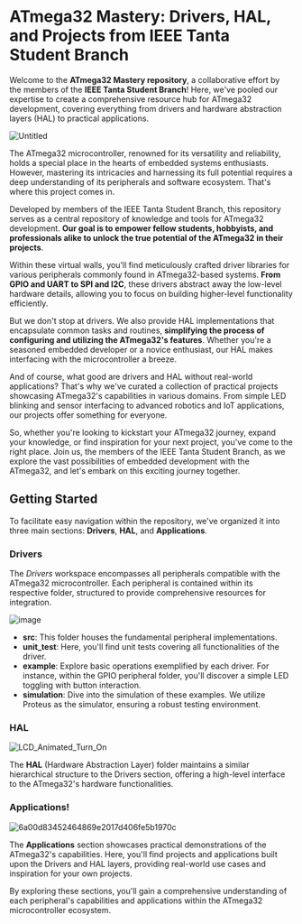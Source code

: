 # ATmega32 Mastery: Drivers, HAL, and Projects from IEEE Tanta Student Branch

Welcome to the **ATmega32 Mastery repository**, a collaborative effort by the members of the **IEEE Tanta Student Branch**! Here, we've pooled our expertise to create a comprehensive resource hub for ATmega32 development, covering everything from drivers and hardware abstraction layers (HAL) to practical applications.

![Untitled](https://github.com/mohamed-belall/Embedded-System-IEEE-TSB/assets/100305214/2e21eb63-ce12-4dd5-948c-cc5b1d442d07)

The ATmega32 microcontroller, renowned for its versatility and reliability, holds a special place in the hearts of embedded systems enthusiasts. However, mastering its intricacies and harnessing its full potential requires a deep understanding of its peripherals and software ecosystem. That's where this project comes in.

Developed by members of the IEEE Tanta Student Branch, this repository serves as a central repository of knowledge and tools for ATmega32 development. **Our goal is to empower fellow students, hobbyists, and professionals alike to unlock the true potential of the ATmega32 in their projects**.

Within these virtual walls, you'll find meticulously crafted driver libraries for various peripherals commonly found in ATmega32-based systems. **From GPIO and UART to SPI and I2C**, these drivers abstract away the low-level hardware details, allowing you to focus on building higher-level functionality efficiently.

But we don't stop at drivers. We also provide HAL implementations that encapsulate common tasks and routines, **simplifying the process of configuring and utilizing the ATmega32's features**. Whether you're a seasoned embedded developer or a novice enthusiast, our HAL makes interfacing with the microcontroller a breeze.

And of course, what good are drivers and HAL without real-world applications? That's why we've curated a collection of practical projects showcasing ATmega32's capabilities in various domains. From simple LED blinking and sensor interfacing to advanced robotics and IoT applications, our projects offer something for everyone.

So, whether you're looking to kickstart your ATmega32 journey, expand your knowledge, or find inspiration for your next project, you've come to the right place. Join us, the members of the IEEE Tanta Student Branch, as we explore the vast possibilities of embedded development with the ATmega32, and let's embark on this exciting journey together.


## Getting Started

To facilitate easy navigation within the repository, we've organized it into three main sections: **Drivers**, **HAL**, and **Applications**.

### Drivers
The *Drivers* workspace encompasses all peripherals compatible with the ATmega32 microcontroller. Each peripheral is contained within its respective folder, structured to provide comprehensive resources for integration.

![image](https://github.com/mohamed-belall/Embedded-System-IEEE-TSB/assets/100305214/9578e88b-cf2d-4268-a28c-3d6688e60aa6)

- **src**: This folder houses the fundamental peripheral implementations.
- **unit_test**: Here, you'll find unit tests covering all functionalities of the driver.
- **example**: Explore basic operations exemplified by each driver. For instance, within the GPIO peripheral folder, you'll discover a simple LED toggling with button interaction.
- **simulation**: Dive into the simulation of these examples. We utilize Proteus as the simulator, ensuring a robust testing environment.

### HAL

![LCD_Animated_Turn_On](https://github.com/mohamed-belall/Embedded-System-IEEE-TSB/assets/100305214/c0460f9f-0a0f-4e53-bd6c-26219222f652)

The **HAL** (Hardware Abstraction Layer) folder maintains a similar hierarchical structure to the Drivers section, offering a high-level interface to the ATmega32's hardware functionalities.

### Applications!

![6a00d83452464869e2017d406fe5b1970c](https://github.com/mohamed-belall/Embedded-System-IEEE-TSB/assets/100305214/cf2b61f8-8b39-417e-ab36-bef08743f7ec)

The **Applications** section showcases practical demonstrations of the ATmega32's capabilities. Here, you'll find projects and applications built upon the Drivers and HAL layers, providing real-world use cases and inspiration for your own projects.

By exploring these sections, you'll gain a comprehensive understanding of each peripheral's capabilities and applications within the ATmega32 microcontroller ecosystem.


